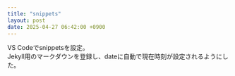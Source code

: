 ```yaml
---
title: "snippets"
layout: post
date: 2025-04-27 06:42:00 +0900
---
```


VS Codeでsnippetsを設定。  
Jekyll用のマークダウンを登録し、dateに自動で現在時刻が設定されるようにした。  

